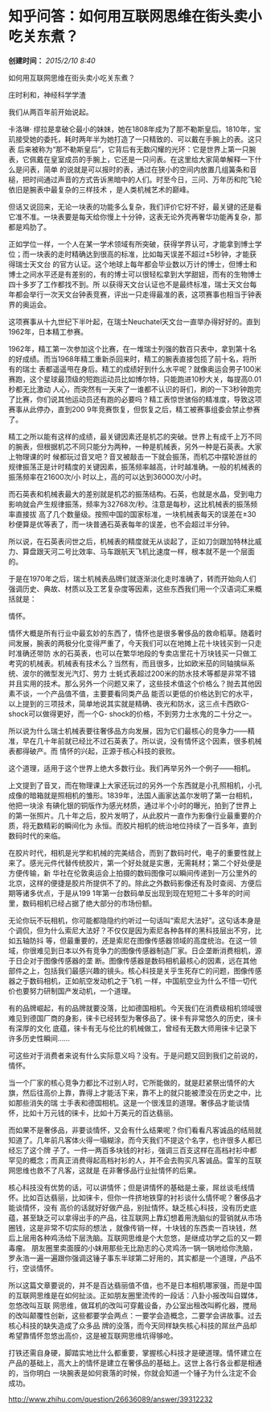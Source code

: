 # 知乎问答：如何用互联网思维在街头卖小吃关东煮？

**创建时间：**
_2015/2/10 8:40_

  

如何用互联网思维在街头卖小吃关东煮？

  

庄时利和，神经科学学渣

  

我们从两百年前开始说起。

  

  

卡洛琳· 缪拉是拿破仑最小的妹妹，她在1808年成为了那不勒斯皇后。1810年，宝玑接受她的委托，耗时两年半为她打造了一只精致的、可以戴在手腕上的表。这只表
后来被称为“那不勒斯皇后”，它背后有无数闪耀的光环：它是世界上第一只腕表，它佩戴在皇室成员的手腕上，它还是一只问表。在这里给大家简单解释一下什么是问表，简单
的说就是可以报时的表，通过在狭小的空间内放置几组簧条和音槌，把时间通过声音的方式告诉黑暗中的人们。时至今日，三问、万年历和陀飞轮依旧是腕表中最复杂的三样技术
，是人类机械艺术的巅峰。

  

  

但话又说回来，无论一块表的功能多么复杂，我们评价它好不好，最关键的还是看它准不准。一块表要是每天给你慢上十分钟，这表无论外壳再奢华功能再复杂，那都是鸡肋了。

  

  

正如学位一样，一个人在某一学术领域有所突破，获得学界认可，才能拿到博士学位；而一块表的走时精确达到很高的标准，比如每天误差不超过±5秒钟，才能获得瑞士天文台
的官方认证。这个地球上每年都会毕业数以万计的博士，但博士和博士之间水平还是有差别的，有的博士可以很轻松拿到大学甜妞，而有的生物博士四十多岁了工作都找不到。所
以获得天文台认证也不是最终标准，瑞士天文台每年都会举行一次天文台钟表竞赛，评出一只走得最准的表，这项赛事也相当于钟表界的奥运会。

  

  

这项赛事从十九世纪下半叶起，在瑞士Neuchatel天文台一直举办得好好的。直到1962年，日本精工参赛。

  

  

1962年，精工第一次参加这个比赛，在一堆瑞士列强的数百只表中，拿到第十名的好成绩。而当1968年精工重新杀回来时，精工的腕表直接包揽了前十名，将所有的瑞士
表都遥遥甩在身后。精工的成绩好到什么水平呢？就像奥运会男子100米赛跑，这个星球最顶级的短跑运动员比如博尔特，只能跑进10秒大关，每提高0.01秒都无比激动
人心，而突然有一天来了一谁都不认识的哥们，刷的一下3秒钟跑完了比赛，你们说其他运动员还有跑的必要吗？精工表惊世骇俗的精准度，导致这项赛事从此停办，直到200
9年竞赛恢复，但恢复之后，精工被赛事组委会禁止参赛了。

  

  

精工之所以能有这样的成绩，最关键因素还是机芯的突破。世界上有成千上万不同的腕表，但根据机芯不同只能分为两种，一种是机械表，另外一种是石英表。大家上物理课的时
候都玩过音叉吧？音叉被敲击一下就会振荡，而机芯中摆轮游丝的规律振荡正是计时精度的关键因素，振荡频率越高，计时越准确。一般的机械表的振荡频率在21600次/小
时以上，高的可以达到36000次/小时。

  

  

而石英表和机械表最大的差别就是机芯的振荡结构。石英，也就是水晶，受到电力影响就会产生规律振荡，频率为32768次/秒。注意是每秒，这比机械表的振荡频率直接拔
高了几个数量级。按照中国的国家标准，一块机械表每天的误差在±30秒便算是优等表了，而一块普通石英表每年的误差，也不会超过半分钟。

  

  

所以说，在石英表问世之后，机械表的精度就无从谈起了，正如刀剑跟加特林比威力、算盘跟天河二号比效率、马车跟航天飞机比速度一样，根本就不是一个层面的。

  

  

于是在1970年之后，瑞士机械表品牌们就逐渐淡化走时准确了，转而开始向人们强调历史、典故、材质以及工艺复杂度等因素，这些东西我们用一个汉语词汇来概括就是：

  

  

  

情怀。

  

  

情怀大概是所有行业中最玄妙的东西了，情怀也是很多奢侈品的救命稻草。随着时间发展，腕表的两极分化变得严重了，今天我们可以在地摊上花十块钱买到一只走时准确还带防
水的石英表，也可以在繁华地段的专卖店里花十万块钱买一只做工考究的机械表。机械表有技术么？当然有，而且很多，比如欧米茄的同轴擒纵系统、波尔的微型发光汽灯、劳力
士蚝式表超过200米的防水技术等都是非常不错并且实用的技术。那么另外一个问题又来了，这些技术值这个价格么？抛去其他因素不谈，一个产品值不值，主要要看同类产品
能否以更低的价格达到它的水平，以上提到的三项技术，简单地说其实就是精确、夜光和防水，这三点卡西欧G-shock可以做得更好，而一个G-
shock的价格，不到劳力士水鬼的二十分之一。

  

  

所以说为什么瑞士机械表要往奢侈品方向发展，因为它们最核心的竞争力——精准，早在几十年前就已经比不过石英表了。所以说，没有情怀这个因素，很多机械表都得破产。而
情怀的兴起，正源于核心科技的衰败。

  

  

这个道理，适用于这个世界上绝大多数行业。我们再举另外一个例子——相机。

  

  

上文提到了音叉，而在物理课上大家还玩过的另外一个东西就是小孔照相机，小孔成像的暗箱就是照相机的雏形。1839年，法国人画家达盖尔发明了第一台相机，他把一块涂
有碘化银的铜版作为感光材质，通过半个小时的曝光，拍到了世界上的第一张照片。几十年之后，胶片发明了，从此胶片一直作为影像行业最重要的介质，将无数精彩的瞬间化为
永恒。而胶片相机的统治地位持续了一百多年，直到数码时代的来临。

  

  

在胶片时代，相机是光学和机械的完美结合，而到了数码时代，电子的重要性就上来了。感光元件代替传统胶片，第一个好处就是实惠，无需耗材；第二个好处便是方便传输，新
华社在伦敦奥运会上拍摄的数码图像可以瞬间传递到一万公里外的北京，这样的便捷是胶片所提供不了的。除此之外数码影像还有及时查阅、方便后期等诸多优点，于是从199
1年第一台数码单反出现到现在短短二十多年的时间里，数码相机已经占据了绝大部分的市场份额。

  

  

无论你玩不玩相机，你可能都隐隐约约听过一句话叫“索尼大法好”。这句话本身是个调侃，但为什么索尼大法好？不仅仅是因为索尼各种各样的黑科技层出不穷，比如五轴防抖
等，但最重要的，还是索尼在图像传感器领域的高度统治。在这一领域，你很难见到日本以外有竞争力的图像传感器制造厂家。日企垄断消费相机，源于日企对于图像传感器的垄
断。图像传感器是数码相机最核心的因素，远在其他部件之上，包括我们最感兴趣的镜头。核心科技是关乎生死存亡的问题，图像传感器之于数码相机，正如航空发动机之于飞机
一样，中国航空业为什么不惜一切代价也要努力研制国产发动机，一个道理。

  

  

有的品牌崛起，有的品牌就要没落，比如德国相机。今天我们在消费级相机领域很难见到德国厂商的身影，徕卡已经转型为奢侈品了。徕卡有非常悠久的历史，徕卡有深厚的文化
底蕴，徕卡有无与伦比的机械做工，曾经有无数大师用徕卡记录下许多历史性瞬间……

  

  

可这些对于消费者来说有什么实际意义吗？没有。于是问题又回到我们之前说的，情怀。

  

  

当一个厂家的核心竞争力都比不过别人时，它所能做的，就是赶紧祭出情怀的大旗，然后往高价上靠，靠得上才能活下来，靠不上的就只能被湮没在历史之中，比如那些消失的瑞
士手表和德国相机。这是一个很浅显的道理。奢侈品才能谈情怀，比如十万元钱的徕卡，比如十万美元的百达翡丽。

  

  

而如果不是奢侈品，非要谈情怀，又会有什么结果呢？你们看看凡客诚品的结局就知道了。几年前凡客体火得一塌糊涂，而今天我们不提这个名字，也许很多人都已经忘了这个牌
子了。一件一两百多块钱的衬衫，强调三百支这样在高档衬衫中都罕见的概念；而真正消费得起高档衬衫的人，并不会去购买凡客诚品。雷军的互联网思维也救不了凡客，这就是
在非奢侈品行业扯情怀的后果。

  

  

核心科技没有优势的话，可以讲情怀；但是讲情怀的基础是土豪，屌丝谈毛线情怀。比如百达翡丽，比如徕卡，但你一件挤地铁穿的衬衫谈什么情怀呢？奢侈品才能谈情怀，没有
高价的话就好好做产品，别扯情怀。缺乏核心科技，没有历史底蕴，甚至缺乏可以拿得出手的产品，往互联网上靠幻想着用洗脑似的营销就从市场圈钱，这是非常不切实际的想法
，就像传销一样，十块钱的东西卖一百块钱，然后上层用各种鸡汤给下层洗脑。互联网思维是个大忽悠，是继成功学之后的又一颗毒瘤。
朋友圈里卖面膜的小妹用那些无比励志的心灵鸡汤一锅一锅地给你洗脑，罗永浩一遍一遍跟你强调这锤子事东半球第二好用的，其实都是一个道理，产品不行，空谈情怀。

  

  

所以这篇文章要说的，并不是百达翡丽值不值，也不是日本相机哪家强，而是中国的互联网思维是在如何扯淡。正如朋友圈里流传的一段话：八卦小报改叫自媒体，忽悠改叫互联
网思维，做耳机的改叫可穿戴设备，办公室出租改叫孵化器，搅局的改叫颠覆性创新，这些都要学会两点：一要学会造概念，二要学会讲故事。过去核心科技的缺失造成了众多品
牌的没落，而今天同样缺失核心科技的屌丝产品却希望靠情怀忽悠出高价，这是被互联网思维坑得够呛。

  

  

  

打铁还需自身硬，脚踏实地比什么都重要，掌握核心科技才是硬道理。情怀建立在产品的基础上，高大上的情怀是建立在奢侈品的基础上。这世上各行各业都是相通的，当你明白
一块腕表是如何衰落的时候，你就会知道一个锤子为什么注定不会成功。

  

  

  

http://www.zhihu.com/question/26636089/answer/39312232

 

